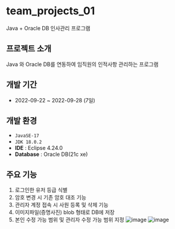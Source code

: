 # team_projects_01
Java + Oracle DB 인사관리 프로그램

## 프로젝트 소개
Java 와 Oracle DB를 연동하여 임직원의 인적사항 관리하는 프로그램

## 개발 기간
- 2022-09-22 ~ 2022-09-28 (7일)

## 개발 환경
- `JavaSE-17`
- `JDK 18.0.2`
- **IDE** : Eclipse 4.24.0
- **Database** : Oracle DB(21c xe)

## 주요 기능
1.	로그인한 유저 등급 식별
2.	암호 변경 시 기존 암호 대조 기능
3.	관리자 계정 접속 시 사원 등록 및 삭제 기능
4.	이미지파일(증명사진) blob 형태로 DB에 저장
5.	본인 수정 가능 범위 및 관리자 수정 가능 범위 지정
![image](https://user-images.githubusercontent.com/77003178/212583610-f0417861-051f-4525-9b65-5d243a9d3e5a.png)
![image](https://user-images.githubusercontent.com/77003178/212583873-e6fdfdd5-4c88-44c4-8b4a-13cdb587e296.png)


